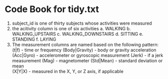 # Code Book for tidy.txt

1.  subject_id is one of thirty subjects whose activities were measured
2.  the acitivity column is one of six activities 
  a. WALKING
  b. WALKING_UPSTAIRS
  c. WALKING_DOWNSTAIRS
  d. SITTING
  e. STANDING
  f. LAYING
3.  The measurement columns are named based on the following pattern:
  (t|f) - time or frequency
  (Body|Gravity) - body or gravity acceleration
  (Acc|Gyro) - accelerometer or gyroscopic measurement
  (Jerk) - if a jerk measurement
  (Mag) - magnetometer
  (Std|Mean) - standard deviation or mean  
  (X|Y|X) - measured in the X, Y, or Z axis, if applicable


